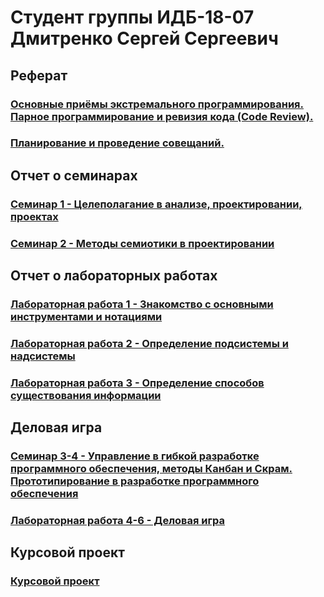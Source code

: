 # Студент группы ИДБ-18-07 Дмитренко Сергей Сергеевич

## Реферат

### [Основные приёмы экстремального программирования. Парное программирование и ревизия кода (Code Review).](https://github.com/stankin/design-part-1/wiki/exam05-5)
### [Планирование и проведение совещаний.](https://github.com/stankin/design-part-2/wiki/exam04-5)

## Отчет о семинарах

### [Семинар 1 - Целеполагание в анализе, проектировании, проектах](https://github.com/stankin/design-part-1/wiki/sem1)
### [Семинар 2 - Методы семиотики в проектировании](https://github.com/stankin/design-part-1/wiki/sem2)

## Отчет о лабораторных работах

### [Лабораторная работа 1 - Знакомство с основными инструментами и нотациями](https://github.com/Lamysa/dmitrenko.github.io/wiki/%D0%9B%D0%B0%D0%B1%D0%BE%D1%80%D0%B0%D1%82%D0%BE%D1%80%D0%BD%D0%B0%D1%8F-%D1%80%D0%B0%D0%B1%D0%BE%D1%82%D0%B0-%E2%84%961)
### [Лабораторная работа 2 - Определение подсистемы и надсистемы](https://github.com/Lamysa/dmitrenko.github.io/wiki/%D0%9B%D0%B0%D0%B1%D0%BE%D1%80%D0%B0%D1%82%D0%BE%D1%80%D0%BD%D0%B0%D1%8F-%D1%80%D0%B0%D0%B1%D0%BE%D1%82%D0%B0-%E2%84%962)
### [Лабораторная работа 3 - Определение способов существования информации](https://github.com/Lamysa/dmitrenko.github.io/wiki/%D0%9B%D0%B0%D0%B1%D0%BE%D1%80%D0%B0%D1%82%D0%BE%D1%80%D0%BD%D0%B0%D1%8F-%D1%80%D0%B0%D0%B1%D0%BE%D1%82%D0%B0-%E2%84%963)

## Деловая игра

### [Семинар 3-4 - Управление в гибкой разработке программного обеспечения, методы Канбан и Скрам. Прототипирование в разработке программного обеспечения](https://github.com/Lamysa/dmitrenko.github.io/wiki/Отчет-о-разработке-web---игры-Space-Discovery)

### [Лабораторная работа 4-6 - Деловая игра](https://github.com/Lamysa/CpaceDiscoveryGame.io)

## Курсовой проект

### [Курсовой проект](https://github.com/Lamysa/dmitrenko.github.io/wiki/Курсовой-проект)
